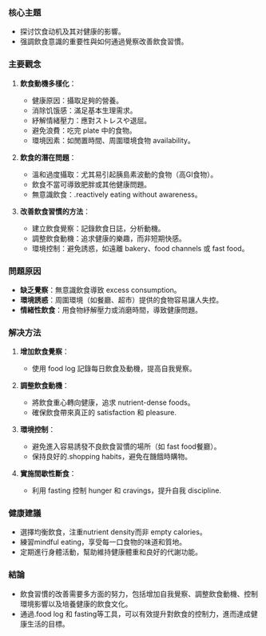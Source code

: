 ### 核心主題
- 探讨饮食动机及其对健康的影響。
- 强調飲食意識的重要性與如何通過覺察改善飲食習慣。

### 主要觀念
1. **飲食動機多樣化**：
   - 健康原因：攝取足夠的營養。
   - 消除饥饿感：滿足基本生理需求。
   - 紓解情緒壓力：應對ストレスや退屈。
   - 避免浪費：吃完 plate 中的食物。
   - 環境因素：如閒置時間、周圍環境食物 availability。

2. **飲食的潛在問題**：
   - 溫和過度攝取：尤其易引起胰島素波動的食物（高GI食物）。
   - 飲食不當可導致肥胖或其他健康問題。
   - 無意識飲食：.reactively eating without awareness。

3. **改善飲食習慣的方法**：
   - 建立飲食覺察：記錄飲食日誌，分析動機。
   - 調整飲食動機：追求健康的樂趣，而非短期快感。
   - 環境控制：避免誘惑，如遠離 bakery、food channels 或 fast food。

### 問題原因
- **缺乏覺察**：無意識飲食導致 excess consumption。
- **環境誘惑**：周圍環境（如餐廳、超市）提供的食物容易讓人失控。
- **情緒性飲食**：用食物紓解壓力或消磨時間，導致健康問題。

### 解决方法
1. **增加飲食覺察**：
   - 使用 food log 記錄每日飲食及動機，提高自我覺察。

2. **調整飲食動機**：
   - 將飲食重心轉向健康，追求 nutrient-dense foods。
   - 確保飲食帶來真正的 satisfaction 和 pleasure.

3. **環境控制**：
   - 避免進入容易誘發不良飲食習慣的場所（如 fast food餐廳）。
   - 保持良好的.shopping habits，避免在饑餓時購物。

4. **實施間歇性斷食**：
   - 利用 fasting 控制 hunger 和 cravings，提升自我 discipline.

### 健康建議
- 選擇均衡飲食，注重nutrient density而非 empty calories。
- 練習mindful eating，享受每一口食物的味道和質地。
- 定期進行身體活動，幫助維持健康體重和良好的代謝功能。

### 結論
- 飲食習慣的改善需要多方面的努力，包括增加自我覺察、調整飲食動機、控制環境影響以及培養健康的飲食文化。
- 通過.food log 和 fasting等工具，可以有效提升對飲食的控制力，進而達成健康生活的目標。